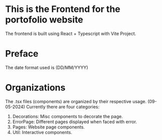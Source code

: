# This is the Frontend for the portofolio website
The frontend is built using React + Typescript with Vite Project.

# Preface
The date format used is (DD/MM/YYYY)

# Organizations
The .tsx files (components) are organized by their respective usage. (09-05-2024) Currently there are four categories:
1. Decorations: Misc components to decorate the page.
2. ErrorPage: Different pages displayed when faced with error.
3. Pages: Website page components.
4. Util: Interactive components.